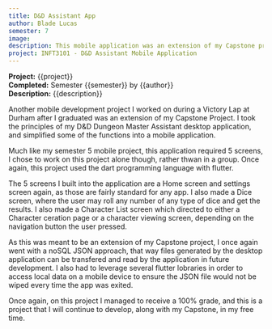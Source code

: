 ```yaml
---
title: D&D Assistant App
author: Blade Lucas
semester: 7
image:
description: This mobile application was an extension of my Capstone project developed in dart/flutter.
project: INFT3101 - D&D Assistant Mobile Application
---
```

**Project:** {{project}}  
**Completed:** Semester {{semester}} by {{author}}  
**Description:** {{description}}

Another mobile development project I worked on during a Victory Lap at Durham after I graduated was an extension of my Capstone Project. I took the principles of my D&D Dungeon Master Assistant desktop application, and simplified some of the functions into a mobile application.

Much like my semester 5 mobile project, this application required 5 screens, I chose to work on this project alone though, rather thwan in a group. Once again, this project used the dart programming language with flutter.

The 5 screens I built into the application are a Home screen and settings screen again, as those are fairly standard for any app. I also made a Dice screen, where the user may roll any number of any type of dice and get the results. I also made a Character List screen which directed to either a Character ceration page or a character viewing screen, depending on the navigation button the user pressed. 

As this was meant to be an extension of my Capstone project, I once again went with a noSQL JSON approach, that way files generated by the desktop application can be transfered and read by the application in future development. I also had to leverage several flutter lobraries in order to access local data on a mobile device to ensure the JSON file would not be wiped every time the app was exited.

Once again, on this project I managed to receive a 100% grade, and this is a project that I will continue to develop, along with my Capstone, in my free time.